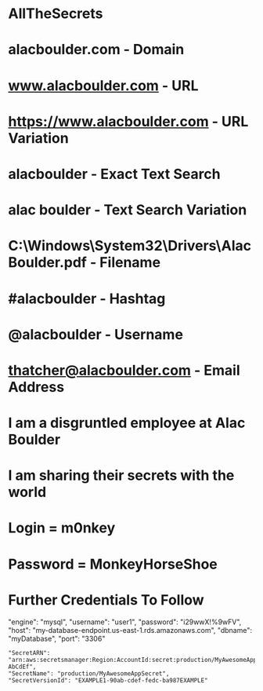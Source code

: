 # AllTheSecrets

# alacboulder.com - Domain
# www.alacboulder.com - URL
# https://www.alacboulder.com - URL Variation

# alacboulder - Exact Text Search
# alac boulder - Text Search Variation

# C:\Windows\System32\Drivers\AlacBoulder.pdf - Filename
# #alacboulder - Hashtag
# @alacboulder - Username

# thatcher@alacboulder.com - Email Address

# I am a disgruntled employee at Alac Boulder
# I am sharing their secrets with the world

# Login = m0nkey
# Password = MonkeyHorseShoe
# Further Credentials To Follow

"engine": "mysql",
  "username": "user1",
  "password": "i29wwX!%9wFV",
  "host": "my-database-endpoint.us-east-1.rds.amazonaws.com",
  "dbname": "myDatabase",
  "port": "3306"
  
    "SecretARN": "arn:aws:secretsmanager:Region:AccountId:secret:production/MyAwesomeAppSecret-AbCdEf",
    "SecretName": "production/MyAwesomeAppSecret",
    "SecretVersionId": "EXAMPLE1-90ab-cdef-fedc-ba987EXAMPLE"
